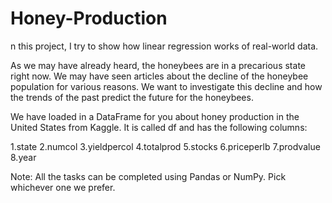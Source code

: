 # Honey-Production

n this project, I try to show how linear regression works of real-world data.

As we may have already heard, the honeybees are in a precarious state right now. We may have seen articles about the decline of the honeybee population for various reasons. We want to investigate this decline and how the trends of the past predict the future for the honeybees.

We have loaded in a DataFrame for you about honey production in the United States from Kaggle. It is called df and has the following columns:

1.state
2.numcol
3.yieldpercol
4.totalprod
5.stocks
6.priceperlb
7.prodvalue
8.year

Note: All the tasks can be completed using Pandas or NumPy. Pick whichever one we prefer.


